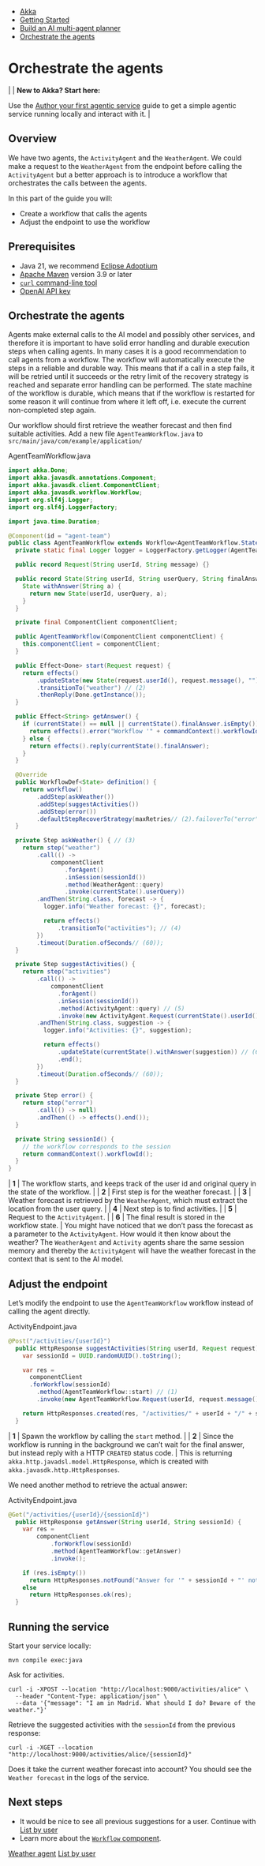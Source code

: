<!-- <nav> -->
- [Akka](../../index.html)
- [Getting Started](../index.html)
- [Build an AI multi-agent planner](index.html)
- [Orchestrate the agents](team.html)

<!-- </nav> -->

# Orchestrate the agents

|  | **New to Akka? Start here:**

Use the [Author your first agentic service](../author-your-first-service.html) guide to get a simple agentic service running locally and interact with it. |

## <a href="about:blank#_overview"></a> Overview

We have two agents, the `ActivityAgent` and the `WeatherAgent`. We could make a request to the `WeatherAgent` from the endpoint before calling the `ActivityAgent` but a better approach is to introduce a workflow that orchestrates the calls between the agents.

In this part of the guide you will:

- Create a workflow that calls the agents
- Adjust the endpoint to use the workflow

## <a href="about:blank#_prerequisites"></a> Prerequisites

- Java 21, we recommend [Eclipse Adoptium](https://adoptium.net/marketplace/)
- [Apache Maven](https://maven.apache.org/install.html) version 3.9 or later
- <a href="https://curl.se/download.html">`curl` command-line tool</a>
- [OpenAI API key](https://platform.openai.com/api-keys)

## <a href="about:blank#_orchestrate_the_agents"></a> Orchestrate the agents

Agents make external calls to the AI model and possibly other services, and therefore it is important to have solid error handling and durable execution steps when calling agents. In many cases it is a good recommendation to call agents from a workflow. The workflow will automatically execute the steps in a reliable and durable way. This means that if a call in a step fails, it will be retried until it succeeds or the retry limit of the recovery strategy is reached and separate error handling can be performed. The state machine of the workflow is durable, which means that if the workflow is restarted for some reason it will continue from where it left off, i.e. execute the current non-completed step again.

Our workflow should first retrieve the weather forecast and then find suitable activities. Add a new file `AgentTeamWorkflow.java` to `src/main/java/com/example/application/`

AgentTeamWorkflow.java
```java
import akka.Done;
import akka.javasdk.annotations.Component;
import akka.javasdk.client.ComponentClient;
import akka.javasdk.workflow.Workflow;
import org.slf4j.Logger;
import org.slf4j.LoggerFactory;

import java.time.Duration;

@Component(id = "agent-team")
public class AgentTeamWorkflow extends Workflow<AgentTeamWorkflow.State> {
  private static final Logger logger = LoggerFactory.getLogger(AgentTeamWorkflow.class);

  public record Request(String userId, String message) {}

  public record State(String userId, String userQuery, String finalAnswer) {
    State withAnswer(String a) {
      return new State(userId, userQuery, a);
    }
  }

  private final ComponentClient componentClient;

  public AgentTeamWorkflow(ComponentClient componentClient) {
    this.componentClient = componentClient;
  }

  public Effect<Done> start(Request request) {
    return effects()
        .updateState(new State(request.userId(), request.message(), ""))// (1)
        .transitionTo("weather") // (2)
        .thenReply(Done.getInstance());
  }

  public Effect<String> getAnswer() {
    if (currentState() == null || currentState().finalAnswer.isEmpty()) {
      return effects().error("Workflow '" + commandContext().workflowId() + "' not started, or not completed");
    } else {
      return effects().reply(currentState().finalAnswer);
    }
  }

  @Override
  public WorkflowDef<State> definition() {
    return workflow()
        .addStep(askWeather())
        .addStep(suggestActivities())
        .addStep(error())
        .defaultStepRecoverStrategy(maxRetries// (2).failoverTo("error"));
  }

  private Step askWeather() { // (3)
    return step("weather")
        .call(() ->
            componentClient
                .forAgent()
                .inSession(sessionId())
                .method(WeatherAgent::query)
                .invoke(currentState().userQuery))
        .andThen(String.class, forecast -> {
          logger.info("Weather forecast: {}", forecast);

          return effects()
              .transitionTo("activities"); // (4)
        })
        .timeout(Duration.ofSeconds// (60));
  }

  private Step suggestActivities() {
    return step("activities")
        .call(() ->
            componentClient
              .forAgent()
              .inSession(sessionId())
              .method(ActivityAgent::query) // (5)
              .invoke(new ActivityAgent.Request(currentState().userId() ,currentState().userQuery())))
        .andThen(String.class, suggestion -> {
          logger.info("Activities: {}", suggestion);

          return effects()
              .updateState(currentState().withAnswer(suggestion)) // (6)
              .end();
        })
        .timeout(Duration.ofSeconds// (60));
  }

  private Step error() {
    return step("error")
        .call(() -> null)
        .andThen(() -> effects().end());
  }

  private String sessionId() {
    // the workflow corresponds to the session
    return commandContext().workflowId();
  }
}
```

| **1** | The workflow starts, and keeps track of the user id and original query in the state of the workflow. |
| **2** | First step is for the weather forecast. |
| **3** | Weather forecast is retrieved by the `WeatherAgent`, which must extract the location from the user query. |
| **4** | Next step is to find activities. |
| **5** | Request to the `ActivityAgent`. |
| **6** | The final result is stored in the workflow state. |
You might have noticed that we don’t pass the forecast as a parameter to the `ActivityAgent`. How would it then know about the weather? The `WeatherAgent` and `Activity` agents share the same session memory and thereby the `ActivityAgent` will have the weather forecast in the context that is sent to the AI model.

## <a href="about:blank#_adjust_the_endpoint"></a> Adjust the endpoint

Let’s modify the endpoint to use the `AgentTeamWorkflow` workflow instead of calling the agent directly.

ActivityEndpoint.java
```java
@Post("/activities/{userId}")
  public HttpResponse suggestActivities(String userId, Request request) {
    var sessionId = UUID.randomUUID().toString();

    var res =
      componentClient
      .forWorkflow(sessionId)
        .method(AgentTeamWorkflow::start) // (1)
        .invoke(new AgentTeamWorkflow.Request(userId, request.message()));

    return HttpResponses.created(res, "/activities/" + userId + "/" + sessionId); // (2)
  }
```

| **1** | Spawn the workflow by calling the `start` method. |
| **2** | Since the workflow is running in the background we can’t wait for the final answer, but instead reply with a HTTP `CREATED` status code. |
This is returning `akka.http.javadsl.model.HttpResponse`, which is created with `akka.javasdk.http.HttpResponses`.

We need another method to retrieve the actual answer:

ActivityEndpoint.java
```java
@Get("/activities/{userId}/{sessionId}")
  public HttpResponse getAnswer(String userId, String sessionId) {
    var res =
        componentClient
            .forWorkflow(sessionId)
            .method(AgentTeamWorkflow::getAnswer)
            .invoke();

    if (res.isEmpty())
      return HttpResponses.notFound("Answer for '" + sessionId + "' not available (yet)");
    else
      return HttpResponses.ok(res);
  }
```

## <a href="about:blank#_running_the_service"></a> Running the service

Start your service locally:

```command
mvn compile exec:java
```
Ask for activities.

```command
curl -i -XPOST --location "http://localhost:9000/activities/alice" \
  --header "Content-Type: application/json" \
  --data '{"message": "I am in Madrid. What should I do? Beware of the weather."}'
```
Retrieve the suggested activities with the `sessionId` from the previous response:

```command
curl -i -XGET --location "http://localhost:9000/activities/alice/{sessionId}"
```
Does it take the current weather forecast into account? You should see the `Weather forecast` in the logs of the service.

## <a href="about:blank#_next_steps"></a> Next steps

- It would be nice to see all previous suggestions for a user. Continue with [List by user](list.html)
- Learn more about the <a href="../../java/workflows.html">`Workflow` component</a>.

<!-- <footer> -->
<!-- <nav> -->
[Weather agent](weather.html) [List by user](list.html)
<!-- </nav> -->

<!-- </footer> -->

<!-- <aside> -->

<!-- </aside> -->